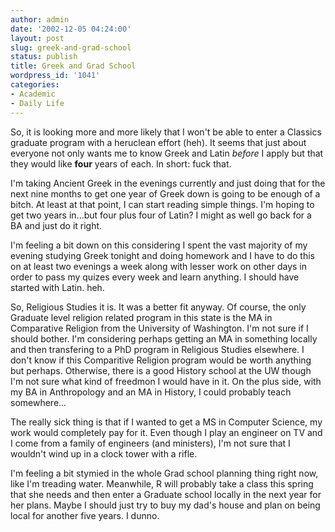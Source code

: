 ```yaml
---
author: admin
date: '2002-12-05 04:24:00'
layout: post
slug: greek-and-grad-school
status: publish
title: Greek and Grad School
wordpress_id: '1041'
categories:
- Academic
- Daily Life
---
```

So, it is looking more and more likely that I won't be able to enter a Classics graduate program with a heruclean effort (heh). It seems that just about everyone not only wants me to know Greek and Latin <em>before</em> I apply but that they would like <strong>four</strong> years of each. In short: fuck that.

I'm taking Ancient Greek in the evenings currently and just doing that for the next nine months to get one year of Greek down is going to be enough of a bitch. At least at that point, I can start reading simple things. I'm hoping to get two years in...but four plus four of Latin? I might as well go back for a BA and just do it right.

I'm feeling a bit down on this considering I spent the vast majority of my evening studying Greek tonight and doing homework and I have to do this on at least two evenings a week along with lesser work on other days in order to pass my quizes every week and learn anything. I should have started with Latin. heh.

So, Religious Studies it is. It was a better fit anyway. Of course, the only Graduate level religion related program in this state is the MA in Comparative Religion from the University of Washington. I'm not sure if I should bother. I'm considering perhaps getting an MA in something locally and then transfering to a PhD program in Religious Studies elsewhere. I don't know if this Comparitive Religion program would be worth anything but perhaps. Otherwise, there is a good History school at the UW though I'm not sure what kind of freedmon I would have in it. On the plus side, with my BA in Anthropology and an MA in History, I could probably teach somewhere...

The really sick thing is that if I wanted to get a MS in Computer Science, my work would completely pay for it. Even though I play an engineer on TV and I come from a family of engineers (and ministers), I'm not sure that I wouldn't wind up in a clock tower with a rifle.

I'm feeling a bit stymied in the whole Grad school planning thing right now, like I'm treading water. Meanwhile, R will probably take a class this spring that she needs and then enter a Graduate school locally in the next year for her plans. Maybe I should just try to buy my dad's house and plan on being local for another five years. I dunno.
